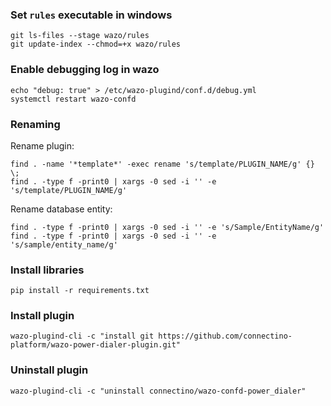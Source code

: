### Set `rules` executable in windows
```shell
git ls-files --stage wazo/rules
git update-index --chmod=+x wazo/rules
```
### Enable debugging log in wazo
```shell
echo "debug: true" > /etc/wazo-plugind/conf.d/debug.yml
systemctl restart wazo-confd
```

### Renaming
Rename plugin:
```shell
find . -name '*template*' -exec rename 's/template/PLUGIN_NAME/g' {} \;
find . -type f -print0 | xargs -0 sed -i '' -e 's/template/PLUGIN_NAME/g'
```
Rename database entity:
```shell
find . -type f -print0 | xargs -0 sed -i '' -e 's/Sample/EntityName/g'
find . -type f -print0 | xargs -0 sed -i '' -e 's/sample/entity_name/g'
```


### Install libraries
```shell
pip install -r requirements.txt
```

### Install plugin
```shell
wazo-plugind-cli -c "install git https://github.com/connectino-platform/wazo-power-dialer-plugin.git"
```
### Uninstall plugin
```shell
wazo-plugind-cli -c "uninstall connectino/wazo-confd-power_dialer"
```
